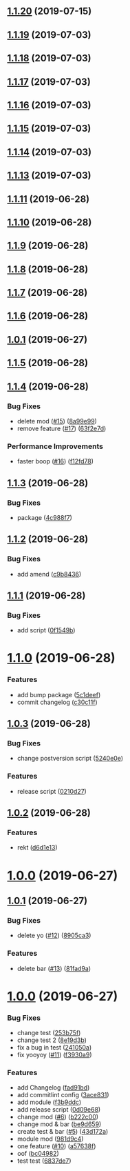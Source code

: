 <a name="1.1.20"></a>
## [1.1.20](https://github.com/ilyaulyanov/release-automatic-changelog/compare/1.1.19...1.1.20) (2019-07-15)



<a name="1.1.19"></a>
## [1.1.19](https://github.com/ilyaulyanov/release-automatic-changelog/compare/1.1.18...1.1.19) (2019-07-03)



<a name="1.1.18"></a>
## [1.1.18](https://github.com/ilyaulyanov/release-automatic-changelog/compare/1.1.17...1.1.18) (2019-07-03)



<a name="1.1.17"></a>
## [1.1.17](https://github.com/ilyaulyanov/release-automatic-changelog/compare/1.1.16...1.1.17) (2019-07-03)



<a name="1.1.16"></a>
## [1.1.16](https://github.com/ilyaulyanov/release-automatic-changelog/compare/1.1.15...1.1.16) (2019-07-03)



<a name="1.1.15"></a>
## [1.1.15](https://github.com/ilyaulyanov/release-automatic-changelog/compare/1.1.14...1.1.15) (2019-07-03)



<a name="1.1.14"></a>
## [1.1.14](https://github.com/ilyaulyanov/release-automatic-changelog/compare/1.1.13...1.1.14) (2019-07-03)



<a name="1.1.13"></a>
## [1.1.13](https://github.com/ilyaulyanov/release-automatic-changelog/compare/1.1.12...1.1.13) (2019-07-03)



<a name="1.1.11"></a>
## [1.1.11](https://github.com/ilyaulyanov/release-automatic-changelog/compare/1.1.10...1.1.11) (2019-06-28)



<a name="1.1.10"></a>
## [1.1.10](https://github.com/ilyaulyanov/release-automatic-changelog/compare/1.1.9...1.1.10) (2019-06-28)



<a name="1.1.9"></a>
## [1.1.9](https://github.com/ilyaulyanov/release-automatic-changelog/compare/1.1.8...1.1.9) (2019-06-28)



<a name="1.1.8"></a>
## [1.1.8](https://github.com/ilyaulyanov/release-automatic-changelog/compare/1.1.7...1.1.8) (2019-06-28)



<a name="1.1.7"></a>
## [1.1.7](https://github.com/ilyaulyanov/release-automatic-changelog/compare/1.1.6...1.1.7) (2019-06-28)



<a name="1.1.6"></a>
## [1.1.6](https://github.com/ilyaulyanov/release-automatic-changelog/compare/1.1.5...1.1.6) (2019-06-28)



<a name="1.0.1"></a>
## [1.0.1](https://github.com/ilyaulyanov/release-automatic-changelog/compare/v1.0.0...v1.0.1) (2019-06-27)



<a name="1.1.5"></a>
## [1.1.5](https://github.com/ilyaulyanov/release-automatic-changelog/compare/1.1.4...1.1.5) (2019-06-28)



<a name="1.1.4"></a>
## [1.1.4](https://github.com/ilyaulyanov/release-automatic-changelog/compare/1.1.3...1.1.4) (2019-06-28)


### Bug Fixes

* delete mod ([#15](https://github.com/ilyaulyanov/release-automatic-changelog/issues/15)) ([8a99e99](https://github.com/ilyaulyanov/release-automatic-changelog/commit/8a99e99))
* remove feature ([#17](https://github.com/ilyaulyanov/release-automatic-changelog/issues/17)) ([63f2e7d](https://github.com/ilyaulyanov/release-automatic-changelog/commit/63f2e7d))


### Performance Improvements

* faster boop ([#16](https://github.com/ilyaulyanov/release-automatic-changelog/issues/16)) ([f12fd78](https://github.com/ilyaulyanov/release-automatic-changelog/commit/f12fd78))



<a name="1.1.3"></a>
## [1.1.3](https://github.com/ilyaulyanov/release-automatic-changelog/compare/1.1.2...1.1.3) (2019-06-28)


### Bug Fixes

* package ([4c988f7](https://github.com/ilyaulyanov/release-automatic-changelog/commit/4c988f7))



<a name="1.1.2"></a>
## [1.1.2](https://github.com/ilyaulyanov/release-automatic-changelog/compare/1.1.1...1.1.2) (2019-06-28)


### Bug Fixes

* add amend ([c9b8436](https://github.com/ilyaulyanov/release-automatic-changelog/commit/c9b8436))



<a name="1.1.1"></a>
## [1.1.1](https://github.com/ilyaulyanov/release-automatic-changelog/compare/1.1.0...1.1.1) (2019-06-28)


### Bug Fixes

* add script ([0f1549b](https://github.com/ilyaulyanov/release-automatic-changelog/commit/0f1549b))



<a name="1.1.0"></a>
# [1.1.0](https://github.com/ilyaulyanov/release-automatic-changelog/compare/1.0.4...1.1.0) (2019-06-28)


### Features

* add bump package ([5c1deef](https://github.com/ilyaulyanov/release-automatic-changelog/commit/5c1deef))
* commit changelog ([c30c11f](https://github.com/ilyaulyanov/release-automatic-changelog/commit/c30c11f))



## [1.0.3](https://github.com/ilyaulyanov/release-automatic-changelog/compare/1.0.2...1.0.3) (2019-06-28)


### Bug Fixes

* change postversion script ([5240e0e](https://github.com/ilyaulyanov/release-automatic-changelog/commit/5240e0e))


### Features

* release script ([0210d27](https://github.com/ilyaulyanov/release-automatic-changelog/commit/0210d27))



## [1.0.2](https://github.com/ilyaulyanov/release-automatic-changelog/compare/v1.0.0...1.0.2) (2019-06-28)


### Features

* rekt ([d6d1e13](https://github.com/ilyaulyanov/release-automatic-changelog/commit/d6d1e13))



# [1.0.0](https://github.com/ilyaulyanov/release-automatic-changelog/compare/1.0.1...v1.0.0) (2019-06-27)



## [1.0.1](https://github.com/ilyaulyanov/release-automatic-changelog/compare/1.0.0...1.0.1) (2019-06-27)


### Bug Fixes

* delete yo ([#12](https://github.com/ilyaulyanov/release-automatic-changelog/issues/12)) ([8905ca3](https://github.com/ilyaulyanov/release-automatic-changelog/commit/8905ca3))


### Features

* delete bar ([#13](https://github.com/ilyaulyanov/release-automatic-changelog/issues/13)) ([81fad9a](https://github.com/ilyaulyanov/release-automatic-changelog/commit/81fad9a))



# [1.0.0](https://github.com/ilyaulyanov/release-automatic-changelog/compare/0d09e68...1.0.0) (2019-06-27)


### Bug Fixes

* change test ([253b75f](https://github.com/ilyaulyanov/release-automatic-changelog/commit/253b75f))
* change test 2 ([8e19d3b](https://github.com/ilyaulyanov/release-automatic-changelog/commit/8e19d3b))
* fix a bug in test ([241050a](https://github.com/ilyaulyanov/release-automatic-changelog/commit/241050a))
* fix yooyoy ([#11](https://github.com/ilyaulyanov/release-automatic-changelog/issues/11)) ([f3930a9](https://github.com/ilyaulyanov/release-automatic-changelog/commit/f3930a9))


### Features

* add Changelog ([fad91bd](https://github.com/ilyaulyanov/release-automatic-changelog/commit/fad91bd))
* add commitlint config ([3ace831](https://github.com/ilyaulyanov/release-automatic-changelog/commit/3ace831))
* add module ([f3b9ddc](https://github.com/ilyaulyanov/release-automatic-changelog/commit/f3b9ddc))
* add release script ([0d09e68](https://github.com/ilyaulyanov/release-automatic-changelog/commit/0d09e68))
* change mod ([#6](https://github.com/ilyaulyanov/release-automatic-changelog/issues/6)) ([b222c00](https://github.com/ilyaulyanov/release-automatic-changelog/commit/b222c00))
* change mod & bar ([be9d659](https://github.com/ilyaulyanov/release-automatic-changelog/commit/be9d659))
* create test & bar ([#5](https://github.com/ilyaulyanov/release-automatic-changelog/issues/5)) ([43d172a](https://github.com/ilyaulyanov/release-automatic-changelog/commit/43d172a))
* module mod ([981d9c4](https://github.com/ilyaulyanov/release-automatic-changelog/commit/981d9c4))
* one feature ([#10](https://github.com/ilyaulyanov/release-automatic-changelog/issues/10)) ([a57638f](https://github.com/ilyaulyanov/release-automatic-changelog/commit/a57638f))
* oof ([bc04982](https://github.com/ilyaulyanov/release-automatic-changelog/commit/bc04982))
* test test ([6837de7](https://github.com/ilyaulyanov/release-automatic-changelog/commit/6837de7))



